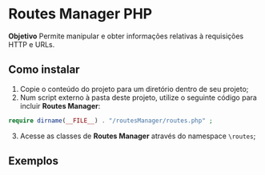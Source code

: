 # Routes Manager PHP

**Objetivo** Permite manipular e obter informações relativas à requisições HTTP e URLs.

## Como instalar

1. Copie o conteúdo do projeto para um diretório dentro de seu projeto;
2. Num script externo à pasta deste projeto, utilize o seguinte código para incluir **Routes Manager**:

```php
require dirname(__FILE__) . "/routesManager/routes.php" ;
```

3. Acesse as classes de **Routes Manager** através do namespace `\routes`;

## Exemplos